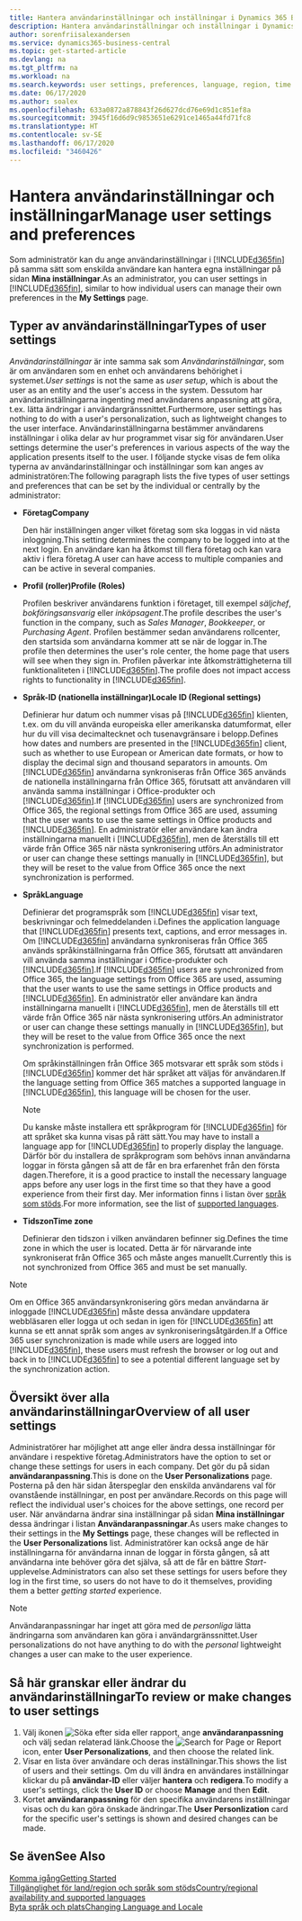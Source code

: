 ```yaml
---
title: Hantera användarinställningar och inställningar i Dynamics 365 Business Central
description: Hantera användarinställningar och inställningar i Dynamics 365 Business Central.
author: sorenfriisalexandersen
ms.service: dynamics365-business-central
ms.topic: get-started-article
ms.devlang: na
ms.tgt_pltfrm: na
ms.workload: na
ms.search.keywords: user settings, preferences, language, region, time zone, regional settings
ms.date: 06/17/2020
ms.author: soalex
ms.openlocfilehash: 633a0872a878843f26d627dcd76e69d1c851ef8a
ms.sourcegitcommit: 3945f16d6d9c9853651e6291ce1465a44fd71fc8
ms.translationtype: HT
ms.contentlocale: sv-SE
ms.lasthandoff: 06/17/2020
ms.locfileid: "3460426"
---
```

# <a name="manage-user-settings-and-preferences"></a><span data-ttu-id="469a5-103">Hantera användarinställningar och inställningar</span><span class="sxs-lookup"><span data-stu-id="469a5-103">Manage user settings and preferences</span></span>

<span data-ttu-id="469a5-104">Som administratör kan du ange användarinställningar i [!INCLUDE[d365fin](includes/d365fin_md.md)] på samma sätt som enskilda användare kan hantera egna inställningar på sidan **Mina inställningar**.</span><span class="sxs-lookup"><span data-stu-id="469a5-104">As an administrator, you can user settings in [!INCLUDE[d365fin](includes/d365fin_md.md)], similar to how individual users can manage their own preferences in the **My Settings** page.</span></span>  

## <a name="types-of-user-settings"></a><span data-ttu-id="469a5-105">Typer av användarinställningar</span><span class="sxs-lookup"><span data-stu-id="469a5-105">Types of user settings</span></span>

<span data-ttu-id="469a5-106">*Användarinställningar* är inte samma sak som *Användarinställningar*, som är om användaren som en enhet och användarens behörighet i systemet.</span><span class="sxs-lookup"><span data-stu-id="469a5-106">*User settings* is not the same as *user setup*, which is about the user as an entity and the user's access in the system.</span></span> <span data-ttu-id="469a5-107">Dessutom har användarinställningarna ingenting med användarens anpassning att göra, t.ex. lätta ändringar i användargränssnittet.</span><span class="sxs-lookup"><span data-stu-id="469a5-107">Furthermore, user settings has nothing to do with a user's personalization, such as lightweight changes to the user interface.</span></span> <span data-ttu-id="469a5-108">Användarinställningarna bestämmer användarens inställningar i olika delar av hur programmet visar sig för användaren.</span><span class="sxs-lookup"><span data-stu-id="469a5-108">User settings determine the user's preferences in various aspects of the way the application presents itself to the user.</span></span> <span data-ttu-id="469a5-109">I följande stycke visas de fem olika typerna av användarinställningar och inställningar som kan anges av administratören:</span><span class="sxs-lookup"><span data-stu-id="469a5-109">The following paragraph lists the five types of user settings and preferences that can be set by the individual or centrally by the administrator:</span></span>

- <span data-ttu-id="469a5-110">**Företag**</span><span class="sxs-lookup"><span data-stu-id="469a5-110">**Company**</span></span>  

  <span data-ttu-id="469a5-111">Den här inställningen anger vilket företag som ska loggas in vid nästa inloggning.</span><span class="sxs-lookup"><span data-stu-id="469a5-111">This setting determines the company to be logged into at the next login.</span></span> <span data-ttu-id="469a5-112">En användare kan ha åtkomst till flera företag och kan vara aktiv i flera företag.</span><span class="sxs-lookup"><span data-stu-id="469a5-112">A user can have access to multiple companies and can be active in several companies.</span></span>

- <span data-ttu-id="469a5-113">**Profil (roller)**</span><span class="sxs-lookup"><span data-stu-id="469a5-113">**Profile (Roles)**</span></span>  

  <span data-ttu-id="469a5-114">Profilen beskriver användarens funktion i företaget, till exempel *säljchef*, *bokföringsansvarig* eller *inköpsagent*.</span><span class="sxs-lookup"><span data-stu-id="469a5-114">The profile describes the user's function in the company, such as *Sales Manager*, *Bookkeeper*, or *Purchasing Agent*.</span></span> <span data-ttu-id="469a5-115">Profilen bestämmer sedan användarens rollcenter, den startsida som användarna kommer att se när de loggar in.</span><span class="sxs-lookup"><span data-stu-id="469a5-115">The profile then determines the user's role center, the home page that users will see when they sign in.</span></span> <span data-ttu-id="469a5-116">Profilen påverkar inte åtkomsträttigheterna till funktionaliteten i [!INCLUDE[d365fin](includes/d365fin_md.md)].</span><span class="sxs-lookup"><span data-stu-id="469a5-116">The profile does not impact access rights to functionality in [!INCLUDE[d365fin](includes/d365fin_md.md)].</span></span>  

- <span data-ttu-id="469a5-117">**Språk-ID (nationella inställningar)**</span><span class="sxs-lookup"><span data-stu-id="469a5-117">**Locale ID (Regional settings)**</span></span>  

  <span data-ttu-id="469a5-118">Definierar hur datum och nummer visas på [!INCLUDE[d365fin](includes/d365fin_md.md)] klienten, t.ex. om du vill använda europeiska eller amerikanska datumformat, eller hur du vill visa decimaltecknet och tusenavgränsare i belopp.</span><span class="sxs-lookup"><span data-stu-id="469a5-118">Defines how dates and numbers are presented in the [!INCLUDE[d365fin](includes/d365fin_md.md)] client, such as whether to use European or American date formats, or how to display the decimal sign and thousand separators in amounts.</span></span> <span data-ttu-id="469a5-119">Om [!INCLUDE[d365fin](includes/d365fin_md.md)] användarna synkroniseras från Office 365 används de nationella inställningarna från Office 365, förutsatt att användaren vill använda samma inställningar i Office-produkter och [!INCLUDE[d365fin](includes/d365fin_md.md)].</span><span class="sxs-lookup"><span data-stu-id="469a5-119">If [!INCLUDE[d365fin](includes/d365fin_md.md)] users are synchronized from Office 365, the regional settings from Office 365 are used, assuming that the user wants to use the same settings in Office products and [!INCLUDE[d365fin](includes/d365fin_md.md)].</span></span> <span data-ttu-id="469a5-120">En administratör eller användare kan ändra inställningarna manuellt i [!INCLUDE[d365fin](includes/d365fin_md.md)], men de återställs till ett värde från Office 365 när nästa synkronisering utförs.</span><span class="sxs-lookup"><span data-stu-id="469a5-120">An administrator or user can change these settings manually in [!INCLUDE[d365fin](includes/d365fin_md.md)], but they will be reset to the value from Office 365 once the next synchronization is performed.</span></span>

- <span data-ttu-id="469a5-121">**Språk**</span><span class="sxs-lookup"><span data-stu-id="469a5-121">**Language**</span></span>  

  <span data-ttu-id="469a5-122">Definierar det programspråk som [!INCLUDE[d365fin](includes/d365fin_md.md)] visar text, beskrivningar och felmeddelanden i.</span><span class="sxs-lookup"><span data-stu-id="469a5-122">Defines the application language that [!INCLUDE[d365fin](includes/d365fin_md.md)] presents text, captions, and error messages in.</span></span> <span data-ttu-id="469a5-123">Om [!INCLUDE[d365fin](includes/d365fin_md.md)] användarna synkroniseras från Office 365 används språkinställningarna från Office 365, förutsatt att användaren vill använda samma inställningar i Office-produkter och [!INCLUDE[d365fin](includes/d365fin_md.md)].</span><span class="sxs-lookup"><span data-stu-id="469a5-123">If [!INCLUDE[d365fin](includes/d365fin_md.md)] users are synchronized from Office 365, the language settings from Office 365 are used, assuming that the user wants to use the same settings in Office products and [!INCLUDE[d365fin](includes/d365fin_md.md)].</span></span> <span data-ttu-id="469a5-124">En administratör eller användare kan ändra inställningarna manuellt i [!INCLUDE[d365fin](includes/d365fin_md.md)], men de återställs till ett värde från Office 365 när nästa synkronisering utförs.</span><span class="sxs-lookup"><span data-stu-id="469a5-124">An administrator or user can change these settings manually in [!INCLUDE[d365fin](includes/d365fin_md.md)], but they will be reset to the value from Office 365 once the next synchronization is performed.</span></span>

  <span data-ttu-id="469a5-125">Om språkinställningen från Office 365 motsvarar ett språk som stöds i [!INCLUDE[d365fin](includes/d365fin_md.md)] kommer det här språket att väljas för användaren.</span><span class="sxs-lookup"><span data-stu-id="469a5-125">If the language setting from Office 365 matches a supported language in [!INCLUDE[d365fin](includes/d365fin_md.md)], this language will be chosen for the user.</span></span>  

  > [!NOTE]
  > <span data-ttu-id="469a5-126">Du kanske måste installera ett språkprogram för [!INCLUDE[d365fin](includes/d365fin_md.md)] för att språket ska kunna visas på rätt sätt.</span><span class="sxs-lookup"><span data-stu-id="469a5-126">You may have to install a language app for [!INCLUDE[d365fin](includes/d365fin_md.md)] to properly display the language.</span></span> <span data-ttu-id="469a5-127">Därför bör du installera de språkprogram som behövs innan användarna loggar in första gången så att de får en bra erfarenhet från den första dagen.</span><span class="sxs-lookup"><span data-stu-id="469a5-127">Therefore, it is a good practice to install the necessary language apps before any user logs in the first time so that they have a good experience from their first day.</span></span> <span data-ttu-id="469a5-128">Mer information finns i listan över [språk som stöds](/dynamics365/business-central/dev-itpro/compliance/apptest-countries-and-translations).</span><span class="sxs-lookup"><span data-stu-id="469a5-128">For more information, see the list of [supported languages](/dynamics365/business-central/dev-itpro/compliance/apptest-countries-and-translations).</span></span>  
  
- <span data-ttu-id="469a5-129">**Tidszon**</span><span class="sxs-lookup"><span data-stu-id="469a5-129">**Time zone**</span></span>  

  <span data-ttu-id="469a5-130">Definierar den tidszon i vilken användaren befinner sig.</span><span class="sxs-lookup"><span data-stu-id="469a5-130">Defines the time zone in which the user is located.</span></span> <span data-ttu-id="469a5-131">Detta är för närvarande inte synkroniserat från Office 365 och måste anges manuellt.</span><span class="sxs-lookup"><span data-stu-id="469a5-131">Currently this is not synchronized from Office 365 and must be set manually.</span></span>  

> [!NOTE]
> <span data-ttu-id="469a5-132">Om en Office 365 användarsynkronisering görs medan användarna är inloggade [!INCLUDE[d365fin](includes/d365fin_md.md)] måste dessa användare uppdatera webbläsaren eller logga ut och sedan in igen för [!INCLUDE[d365fin](includes/d365fin_md.md)] att kunna se ett annat språk som anges av synkroniseringsåtgärden.</span><span class="sxs-lookup"><span data-stu-id="469a5-132">If a Office 365 user synchronization is made while users are logged into [!INCLUDE[d365fin](includes/d365fin_md.md)], these users must refresh the browser or log out and back in to [!INCLUDE[d365fin](includes/d365fin_md.md)] to see a potential different language set by the synchronization action.</span></span>

## <a name="overview-of-all-user-settings"></a><span data-ttu-id="469a5-133">Översikt över alla användarinställningar</span><span class="sxs-lookup"><span data-stu-id="469a5-133">Overview of all user settings</span></span>

<span data-ttu-id="469a5-134">Administratörer har möjlighet att ange eller ändra dessa inställningar för användare i respektive företag.</span><span class="sxs-lookup"><span data-stu-id="469a5-134">Administrators have the option to set or change these settings for users in each company.</span></span> <span data-ttu-id="469a5-135">Det gör du på sidan **användaranpassning**.</span><span class="sxs-lookup"><span data-stu-id="469a5-135">This is done on the **User Personalizations** page.</span></span> <span data-ttu-id="469a5-136">Posterna på den här sidan återspeglar den enskilda användarens val för ovanstående inställningar, en post per användare.</span><span class="sxs-lookup"><span data-stu-id="469a5-136">Records on this page will reflect the individual user's choices for the above settings, one record per user.</span></span> <span data-ttu-id="469a5-137">När användarna ändrar sina inställningar på sidan **Mina inställningar** dessa ändringar i listan **Användaranpassningar**.</span><span class="sxs-lookup"><span data-stu-id="469a5-137">As users make changes to their settings in the **My Settings** page, these changes will be reflected in the **User Personalizations** list.</span></span> <span data-ttu-id="469a5-138">Administratörer kan också ange de här inställningarna för användarna innan de loggar in första gången, så att användarna inte behöver göra det själva, så att de får en bättre *Start*-upplevelse.</span><span class="sxs-lookup"><span data-stu-id="469a5-138">Administrators can also set these settings for users before they log in the first time, so users do not have to do it themselves, providing them a better *getting started* experience.</span></span>

> [!NOTE]
> <span data-ttu-id="469a5-139">Användaranpassningar har inget att göra med de *personliga* lätta ändringarna som användaren kan göra i användargränssnittet.</span><span class="sxs-lookup"><span data-stu-id="469a5-139">User personalizations do not have anything to do with the *personal* lightweight changes a user can make to the user experience.</span></span>

## <a name="to-review-or-make-changes-to-user-settings"></a><span data-ttu-id="469a5-140">Så här granskar eller ändrar du användarinställningar</span><span class="sxs-lookup"><span data-stu-id="469a5-140">To review or make changes to user settings</span></span>

1. <span data-ttu-id="469a5-141">Välj ikonen ![Söka efter sida eller rapport](media/ui-search/search_small.png "Ikonen Sök efter sida eller rapport"), ange **användaranpassning** och välj sedan relaterad länk.</span><span class="sxs-lookup"><span data-stu-id="469a5-141">Choose the ![Search for Page or Report](media/ui-search/search_small.png "Search for Page or Report icon") icon, enter **User Personalizations**, and then choose the related link.</span></span>
2. <span data-ttu-id="469a5-142">Visar en lista över användare och deras inställningar.</span><span class="sxs-lookup"><span data-stu-id="469a5-142">This shows the list of users and their settings.</span></span> <span data-ttu-id="469a5-143">Om du vill ändra en användares inställningar klickar du på **användar-ID** eller väljer **hantera** och **redigera**.</span><span class="sxs-lookup"><span data-stu-id="469a5-143">To modify a user's settings, click the **User ID** or choose **Manage** and then **Edit**.</span></span>
3. <span data-ttu-id="469a5-144">Kortet **användaranpassning** för den specifika användarens inställningar visas och du kan göra önskade ändringar.</span><span class="sxs-lookup"><span data-stu-id="469a5-144">The **User Personlization** card for the specific user's settings is shown and desired changes can be made.</span></span>  

## <a name="see-also"></a><span data-ttu-id="469a5-145">Se även</span><span class="sxs-lookup"><span data-stu-id="469a5-145">See Also</span></span>

[<span data-ttu-id="469a5-146">Komma igång</span><span class="sxs-lookup"><span data-stu-id="469a5-146">Getting Started</span></span>](product-get-started.md)  
[<span data-ttu-id="469a5-147">Tillgänglighet för land/region och språk som stöds</span><span class="sxs-lookup"><span data-stu-id="469a5-147">Country/regional availability and supported languages</span></span>](/dynamics365/business-central/dev-itpro/compliance/apptest-countries-and-translations)  
[<span data-ttu-id="469a5-148">Byta språk och plats</span><span class="sxs-lookup"><span data-stu-id="469a5-148">Changing Language and Locale</span></span>](about-locale-language.md)  
